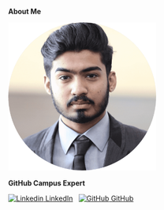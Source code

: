 **About Me**

<img height="300px" alt="Gwen's profile picture" src="img/png/Adil.png"/>

**GitHub Campus Expert**

[![Linkedin](https://i.stack.imgur.com/gVE0j.png) LinkedIn](https://www.linkedin.com/in/adilshehzad7/)
&nbsp;
[![GitHub](https://i.stack.imgur.com/tskMh.png) GitHub](https://github.com/adilshehzad786)
